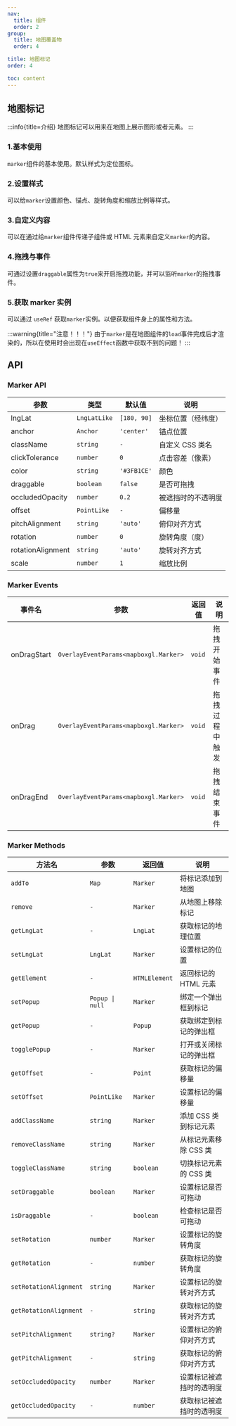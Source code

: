 ```yaml
---
nav:
  title: 组件
  order: 2
group:
  title: 地图覆盖物
  order: 4

title: 地图标记
order: 4

toc: content
---
```


## 地图标记

:::info{title=介绍}
地图标记可以用来在地图上展示图形或者元素。
:::

### 1.基本使用

`marker`组件的基本使用。默认样式为定位图标。

<code src="../examples/marker/demo1.tsx" compact="true"></code>

### 2.设置样式

可以给`marker`设置颜色、锚点、旋转角度和缩放比例等样式。

<code src="../examples/marker/demo2.tsx" compact="true"></code>

### 3.自定义内容

可以在通过给`marker`组件传递子组件或 HTML 元素来自定义`marker`的内容。

<code src="../examples/marker/demo3.tsx" compact="true"></code>

### 4.拖拽与事件

可通过设置`draggable`属性为`true`来开启拖拽功能，并可以监听`marker`的拖拽事件。

<code src="../examples/marker/demo4.tsx" compact="true"></code>

### 5.获取 marker 实例

可以通过 `useRef` 获取`marker`实例。以便获取组件身上的属性和方法。

<code src="../examples/marker/demo5.tsx" compact="true"></code>

:::warning{title="注意！！！"}
由于`marker`是在地图组件的`load`事件完成后才渲染的，所以在使用时会出现在`useEffect`函数中获取不到的问题！
:::

## API

### Marker API

| 参数              | 类型         | 默认值      | 说明               |
| ----------------- | ------------ | ----------- | ------------------ |
| lngLat            | `LngLatLike` | `[180, 90]` | 坐标位置（经纬度） |
| anchor            | `Anchor`     | `'center'`  | 锚点位置           |
| className         | `string`     | `-`         | 自定义 CSS 类名    |
| clickTolerance    | `number`     | `0`         | 点击容差（像素）   |
| color             | `string`     | `'#3FB1CE'` | 颜色               |
| draggable         | `boolean`    | `false`     | 是否可拖拽         |
| occludedOpacity   | `number`     | `0.2`       | 被遮挡时的不透明度 |
| offset            | `PointLike`  | `-`         | 偏移量             |
| pitchAlignment    | `string`     | `'auto'`    | 俯仰对齐方式       |
| rotation          | `number`     | `0`         | 旋转角度（度）     |
| rotationAlignment | `string`     | `'auto'`    | 旋转对齐方式       |
| scale             | `number`     | `1`         | 缩放比例           |

### Marker Events

| 事件名      | 参数                                  | 返回值 | 说明           |
| ----------- | ------------------------------------- | ------ | -------------- |
| onDragStart | `OverlayEventParams<mapboxgl.Marker>` | `void` | 拖拽开始事件   |
| onDrag      | `OverlayEventParams<mapboxgl.Marker>` | `void` | 拖拽过程中触发 |
| onDragEnd   | `OverlayEventParams<mapboxgl.Marker>` | `void` | 拖拽结束事件   |

### Marker Methods

| 方法名                 | 参数            | 返回值        | 说明                     |
| ---------------------- | --------------- | ------------- | ------------------------ |
| `addTo`                | `Map`           | `Marker`      | 将标记添加到地图         |
| `remove`               | `-`             | `Marker`      | 从地图上移除标记         |
| `getLngLat`            | `-`             | `LngLat`      | 获取标记的地理位置       |
| `setLngLat`            | `LngLat`        | `Marker`      | 设置标记的位置           |
| `getElement`           | `-`             | `HTMLElement` | 返回标记的 HTML 元素     |
| `setPopup`             | `Popup \| null` | `Marker`      | 绑定一个弹出框到标记     |
| `getPopup`             | `-`             | `Popup`       | 获取绑定到标记的弹出框   |
| `togglePopup`          | `-`             | `Marker`      | 打开或关闭标记的弹出框   |
| `getOffset`            | `-`             | `Point`       | 获取标记的偏移量         |
| `setOffset`            | `PointLike`     | `Marker`      | 设置标记的偏移量         |
| `addClassName`         | `string`        | `Marker`      | 添加 CSS 类到标记元素    |
| `removeClassName`      | `string`        | `Marker`      | 从标记元素移除 CSS 类    |
| `toggleClassName`      | `string`        | `boolean`     | 切换标记元素的 CSS 类    |
| `setDraggable`         | `boolean`       | `Marker`      | 设置标记是否可拖动       |
| `isDraggable`          | `-`             | `boolean`     | 检查标记是否可拖动       |
| `setRotation`          | `number`        | `Marker`      | 设置标记的旋转角度       |
| `getRotation`          | `-`             | `number`      | 获取标记的旋转角度       |
| `setRotationAlignment` | `string`        | `Marker`      | 设置标记的旋转对齐方式   |
| `getRotationAlignment` | `-`             | `string`      | 获取标记的旋转对齐方式   |
| `setPitchAlignment`    | `string?`       | `Marker`      | 设置标记的俯仰对齐方式   |
| `getPitchAlignment`    | `-`             | `string`      | 获取标记的俯仰对齐方式   |
| `setOccludedOpacity`   | `number`        | `Marker`      | 设置标记被遮挡时的透明度 |
| `getOccludedOpacity`   | `-`             | `number`      | 获取标记被遮挡时的透明度 |
